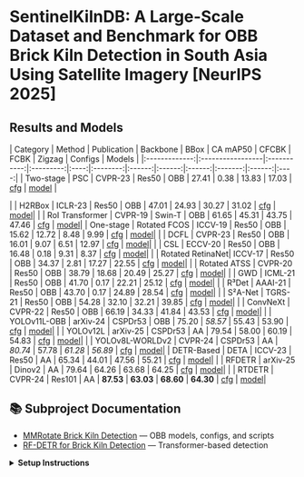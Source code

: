 
# SentinelKilnDB: A Large-Scale Dataset and Benchmark for OBB Brick Kiln Detection in South Asia Using Satellite Imagery [NeurIPS 2025]


## Results and Models
    
| Category      | Method           | Publication | Backbone  | BBox | CA mAP50 | CFCBK  | FCBK   | Zigzag | Configs | Models |
|:-------------:|:-----------------|:-----------:|:---------:|:----:|:--------:|:------:|:------:|:------:|:-------:|:------:|:----:|
| Two-stage | PSC | CVPR-23 | Res50 | OBB | 27.41 | 0.38 | 13.83 | 17.03 | [cfg](./NeurIPS_2025/mmrotate/mmrotate_brickkiln/configs/psc/rotated-retinanet-rbox-le90_r50_fpn_psc-dual_amp-1x_dota.py) | [model](https://drive.google.com/file/d/1yGB0_fcGndLI9uCf678tE3OiHAYi3jds/view?usp=sharing) |

|               | H2RBox           | ICLR-23     | Res50     | OBB  | 47.01    | 24.93  | 30.27  | 31.02  | [cfg]() | [model]()|
|               | RoI Transformer  | CVPR-19     | Swin-T    | OBB  | 61.65    | 45.31  | 43.75  | 47.46  | [cfg]() | [model]()|
| One-stage     | Rotated FCOS     | ICCV-19     | Res50     | OBB  | 15.62    | 12.72  | 8.48   | 9.99   | [cfg]() | [model]()|
|               | DCFL             | CVPR-23     | Res50     | OBB  | 16.01    | 9.07   | 6.51   | 12.97  | [cfg]() | [model]()|
|               | CSL              | ECCV-20     | Res50     | OBB  | 16.48    | 0.18   | 9.31   | 8.37   | [cfg]() | [model]()|
|               | Rotated RetinaNet| ICCV-17     | Res50     | OBB  | 34.37    | 2.81   | 17.27  | 22.55  | [cfg]() | [model]()|
|               | Rotated ATSS     | CVPR-20     | Res50     | OBB  | 38.79    | 18.68  | 20.49  | 25.27  | [cfg]() | [model]()|
|               | GWD              | ICML-21     | Res50     | OBB  | 41.70    | 0.17   | 22.21  | 25.12  | [cfg]() | [model]()|
|               | R³Det            | AAAI-21     | Res50     | OBB  | 43.70    | 0.17   | 24.89  | 28.54  | [cfg]() | [model]()|
|               | S²A-Net          | TGRS-21     | Res50     | OBB  | 54.28    | 32.10  | 32.21  | 39.85  | [cfg]() | [model]()|
|               | ConvNeXt         | CVPR-22     | Res50     | OBB  | 66.19    | 34.33  | 41.84  | 43.53  | [cfg]() | [model]()|
|               | YOLOv11L-OBB     | arXiv-24    | CSPDr53   | OBB  | 75.20    | _58.57_ | 55.43  | 53.90  | [cfg]() | [model]()|
|               | YOLOv12L         | arXiv-25    | CSPDr53   | AA   | 79.54    | 58.00  | 60.19  | 54.83  | [cfg]() | [model]()|
|               | YOLOv8L-WORLDv2  | CVPR-24     | CSPDr53   | AA   | _80.74_  | 57.78  | _61.28_ | _56.89_ | [cfg]() | [model]()|
| DETR-Based    | DETA             | ICCV-23     | Res50     | AA   | 65.34    | 44.01  | 47.56  | 55.21  | [cfg]() | [model]()|
|               | RFDETR           | arXiv-25    | Dinov2    | AA   | 79.64    | 64.26  | 63.68  | 64.25  | [cfg]() | [model]()|
|               | RTDETR           | CVPR-24     | Res101    | AA   | **87.53** | **63.03** | **68.60** | **64.30** | [cfg]() | [model]()|



## 📚 Subproject Documentation

- [MMRotate Brick Kiln Detection](./mmrotate/README.md) — OBB models, configs, and scripts
- [RF-DETR for Brick Kiln Detection](./rfdetr/README.md) — Transformer-based detection

<details>
<summary><strong>Setup Instructions</strong></summary>

Setup and installation instructions are provided in the respective subproject READMEs linked above. Please refer to them for installation, environment setup, model training, evaluation, and inference instructions.

</details>